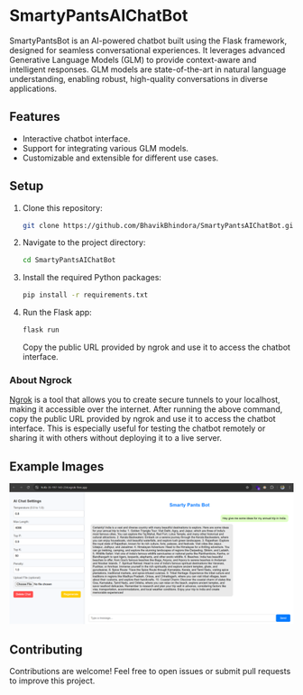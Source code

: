 # SmartyPantsAIChatBot
SmartyPantsBot is an AI-powered chatbot built using the Flask framework, designed for seamless conversational experiences. It leverages advanced Generative Language Models (GLM) to provide context-aware and intelligent responses. GLM models are state-of-the-art in natural language understanding, enabling robust, high-quality conversations in diverse applications.

## Features

- Interactive chatbot interface.
- Support for integrating various GLM models.
- Customizable and extensible for different use cases.

## Setup

1. Clone this repository:
   ```bash
   git clone https://github.com/BhavikBhindora/SmartyPantsAIChatBot.git
   ```

2. Navigate to the project directory:
   ```bash
   cd SmartyPantsAIChatBot
   ```

3. Install the required Python packages:
   ```bash
   pip install -r requirements.txt
   ```

4. Run the Flask app:
   ```bash
   flask run
   ```

   Copy the public URL provided by ngrok and use it to access the chatbot interface.

### About Ngrock
[Ngrok](https://ngrok.com/) is a tool that allows you to create secure tunnels to your localhost, making it accessible over the internet. After running the above command, copy the public URL provided by ngrok and use it to access the chatbot interface. This is especially useful for testing the chatbot remotely or sharing it with others without deploying it to a live server.

## Example Images

![image](https://github.com/BhavikBhindora/SmartyPantsAIChatBot/blob/main/chat.png)

## Contributing

Contributions are welcome! Feel free to open issues or submit pull requests to improve this project.

